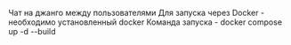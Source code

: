 Чат на джанго между пользователями
Для запуска через Docker - необходимо установленный docker
Команда запуска - docker compose up -d --build
